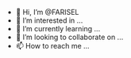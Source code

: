 - 👋 Hi, I’m @FARISEL
- 👀 I’m interested in ...
- 🌱 I’m currently learning ...
- 💞️ I’m looking to collaborate on ...
- 📫 How to reach me ...

<!---
FARISEL/FARISEL is a ✨ special ✨ repository because its `README.md` (this file) appears on your GitHub profile.
You can click the Preview link to take a look at your changes.
--->
